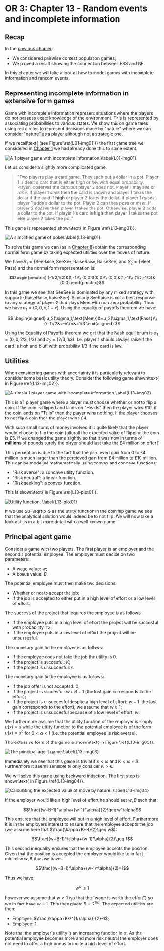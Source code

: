 # OR 3: Chapter 13 - Random events and incomplete information

## Recap

In the [previous chapter](Chapter_12_Nash_equilibrium_and_Evolutionary_stable_strategies.pdf):

- We considered pairwise contest population games;
- We proved a result showing the connection between ESS and NE.

In this chapter we will take a look at how to model games with incomplete information and random events.

## Representing incomplete information in extensive form games

Game with incomplete information represent situations where the players do not possess exact knowledge of the environment. This is represented by associating probabilities to various states. We show this on game trees using red circles to represent decisions made by "nature" where we can consider "nature" as a player although not a strategic one.

If we recall\text{ (see Figure \ref{L01-img01})} the first game tree we considered in [Chapter 1](Chapter_01-Introduction.pdf) we had already done this to some extent.

![A 1 player game with incomplete information.\label{L01-img01}](images/L01-img01.png)

Let us consider a slightly more complicated game.

> "Two players play a card game. They each put a dollar in a pot. Player 1 is dealt a card that is either *high* or *low* with equal probability. Player1 observes the card but player 2 does not. Player 1 may _see_ or _raise_. If player 1 _sees_ then the card is shown and player 1 takes the dollar if the card if **high** or player 2 takes the dollar. If player 1 _raises_, player 1 adds a dollar to the pot. Player 2 can then _pass_ or _meet_. If player 2 _passes_ then player 1 takes the pot. Otherwise, player 2 adds a dollar to the pot. If player 1's card is **high** then player 1 takes the pot else player 2 takes the pot."

This game is represented shown\text{ in Figure \ref{L13-img01}}.

![A simplified game of poker.\label{L13-img01}](images/L13-img01.png)

To solve this game we can (as in [Chapter 8](Chapter_08-Subgame_Perfection.pdf)) obtain the corresponding normal form game by taking expected utilities over the moves of nature.

We have $S_1=\{\text{SeeRaise},\text{SeeSee},\text{RaiseRaise},\text{RaiseSee}\}$ and $S_2=\{\text{Meet},\text{Pass}\}$ and the normal form representation is:

$$\begin{pmatrix}
(-1/2,1/2)&(1,-1)\\
(0,0)&(0,0)\\
(0,0)&(1,-1)\\
(1/2,-1/2)&(0,0)
\end{pmatrix}$$

In this game we see that $\text{SeeSee}$ is dominated by any mixed strategy with support: $\{\text{RaiseRaise},\text{RaiseSee}\}$. Similarly $\text{SeeRaise}$ is not a best response to any strategy of player 2 that plays $\text{Meet}$ with non zero probability. Thus we have  $\sigma_1=(0,0,x,1-x)$. Using the equality of payoffs theorem we have:

$$
\begin{aligned}
u_2(\sigma_1,\text{Meet})&=u_2(\sigma_1,\text{Pass})\\
(x-1)/2&=-x\\
x&=1/3
\end{aligned}
$$

Using the Equality of Payoffs theorem we get that the Nash equilibrium is $\sigma_1=(0,0,2/3,1/3)$ and $\sigma_2=(2/3,1/3)$. I.e. player 1 should always raise if the card is high and bluff with probability $1/3$ if the card is low.

## Utilities

When considering games with uncertainty it is particularly relevant to consider some basic utility theory. Consider the following game shown\text{ in Figure \ref{L13-img02}}.

![A simple 1 player game with incomplete information.\label{L13-img02}](images/L13-img02.png)

This is a 1 player game where a player must choose whether or not to flip a coin. If the coin is flipped and lands on "Heads" then the player wins £10, if the coin lands on "Tails" then the player wins nothing. If the player chooses to not flip a coin then the player wins £4.

With such small sums of money involved it is quite likely that the player would choose to flip the coin (afterall the expected value of flipping the coin is £5. If we changed the game slightly so that it was now in terms of **millions** of pounds surely the player should just take the £4 million on offer?

This perception is due to the fact that the percieved gain from 0 to £4 million is much larger than the percieved gain from £4 million to £10 million. This can be modelled mathematically using convex and concave functions:

- "Risk averse": a concave utility function.
- "Risk neutral": a linear function.
- "Risk seeking": a convex function.

This is shown\text{ in Figure \ref{L13-plot01}}.

![Utility function. \label{L13-plot01}](plots/L13-plot01.png)

If we use $u=\sqrt{x}$ as the utility function in the coin flip game we see that the analytical solution would indeed be to not flip. We will now take a look at this in a bit more detail with a well known game.

## Principal agent game

Consider a game with two players. The first player is an employer and the second a potential employee. The employer must decide on two parameters:

- A wage value: $w$;
- A bonus value: $B$.

The potential employee must then make two decisions:

- Whether or not to accept the job;
- If the job is accepted to either put in a high level of effort or a low level of effort.

The success of the project that requires the employee is as follows:

- If the employee puts in a high level of effort the project will be succesful with probability $1/2$;
- If the employee puts in a low level of effort the project will be unsussesful.

The monetary gain to the employer is as follows:

- If the employee does not take the job the utility is 0.
- If the project is succesful: $K$;
- If the project is unsuccesful: $\kappa$.

The monetary gain to the employee is as follows:

- If the job offer is not accepted: 0;
- If the project is succesful: $w+B-1$ (the lost gain corresponds to the effort);
- If the project is unsuccesful despite a high level of effort: $w-1$ (the lost gain corresponds to the effort), we assume that $w\geq 1$;
- If the project is unsuccesful because of a low level of effort: $w$.

We furthermore assume that the utility function of the employer is simply $u(x)=x$ while the utility function to the potential employee is of the form $u(x)=x^{\alpha}$ for $0<\alpha<1$ (i.e. the potential employee is risk averse).

The extensive form of the game is shown\text{ in Figure \ref{L13-img03}}.

![The principal agent game.\label{L13-img03}](images/L13-img03.png)

Immediately we see that this game is trivial if $\kappa<\omega$ and $K<\omega+B$. Furthermore it seems sensible to only consider $K>\kappa$.

We will solve this game using backward induction. The first step is shown\text{ in Figure \ref{L13-img04}}.

![Calculating the expected value of move by nature. \label{L13-img04}](images/L13-img04.png)

If the employer would like a high level of effort he should set $w,B$ such that:

$$\frac{(w+B-1)^\alpha+(w-1)^\alpha}{2}\geq w^\alpha$$

This ensures that the employee will put in a high level of effort. Furthermore it is in the employers interest to ensure that the employee accepts the job (we assume here that $\frac{\kappa+K+B}{2}\geq w$):

$$\frac{(w+B-1)^\alpha+(w-1)^\alpha}{2}\geq 1$$

This second inequality ensures that the employee accepts the position. Given that the position is accepted the employer would like to in fact minimise $w,B$ thus we have:

$$\frac{(w+B-1)^\alpha+(w-1)^\alpha}{2}=1$$

Thus we have:

$$w^\alpha\leq 1$$

however we assume that $w\geq 1$ (so that the "wage is worth the effort") so we in fact have $w=1$. This then gives: $B=2^{1/\alpha}$. The expected utilities are then:

- Employer: $\frac{\kappa+K-2^{1/\alpha}}{2}-1$;
- Employee: 1.

Note that the employer's utility is an increasing function in $\alpha$. As the potential employee becomes more and more risk neutral the employer does not need to offer a high bonus to incite a high level of effort.
